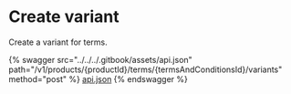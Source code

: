 # Create variant

Create a variant for terms.

{% swagger src="../../../.gitbook/assets/api.json" path="/v1/products/{productId}/terms/{termsAndConditionsId}/variants" method="post" %}
[api.json](../../../.gitbook/assets/api.json)
{% endswagger %}
